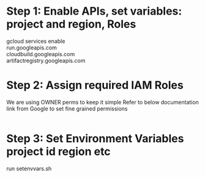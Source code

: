 # Step 1: Enable APIs, set variables: project and region, Roles

gcloud services enable \
    run.googleapis.com \
    cloudbuild.googleapis.com \
    artifactregistry.googleapis.com



# Step 2: Assign required IAM Roles 
We are using OWNER perms to keep it simple 
Refer to below documentation link from Google to set fine grained permissions
```Note: https://cloud.google.com/run/docs/tutorials/gpu-gemma2-with-ollama?utm_source=youtube&utm_medium=unpaidsoc&utm_campaign=CDR_efrainpedroza_gemma2_iy-z00bfnoc_ServerlessExpeditions_092724&utm_content=description
```

# Step 3: Set Environment Variables project id region etc 
run setenvvars.sh

